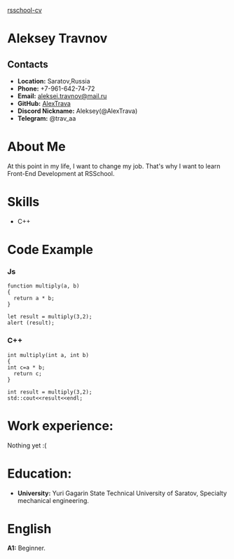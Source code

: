 [rsschool-cv](https://github.com/AlexTrava/rsschool-cv)
# Aleksey Travnov
## Contacts
* **Location:** Saratov,Russia
* **Phone:** +7-961-642-74-72
* **Email:** aleksei.travnov@mail.ru
* **GitHub:** [AlexTrava](https://github.com/AlexTrava)
*  **Discord Nickname:** Aleksey(@AlexTrava)
*  **Telegram:** @trav_aa

# About Me
At this point in my life, I want to change my job. That's why I want to learn Front-End Development at RSSchool.
# Skills
* C++
# Code Example 
### Js
``` 
function multiply(a, b)
{
  return a * b;
}

let result = multiply(3,2);
alert (result);
```
### C++
```
int multiply(int a, int b)
{
int c=a * b;
  return c;
}

int result = multiply(3,2);
std::cout<<result<<endl;
```
# Work experience:
Nothing yet :(

# Education:
* **University:** Yuri Gagarin State Technical University of Saratov, Specialty mechanical engineering.
# English
**A1:** Beginner.
